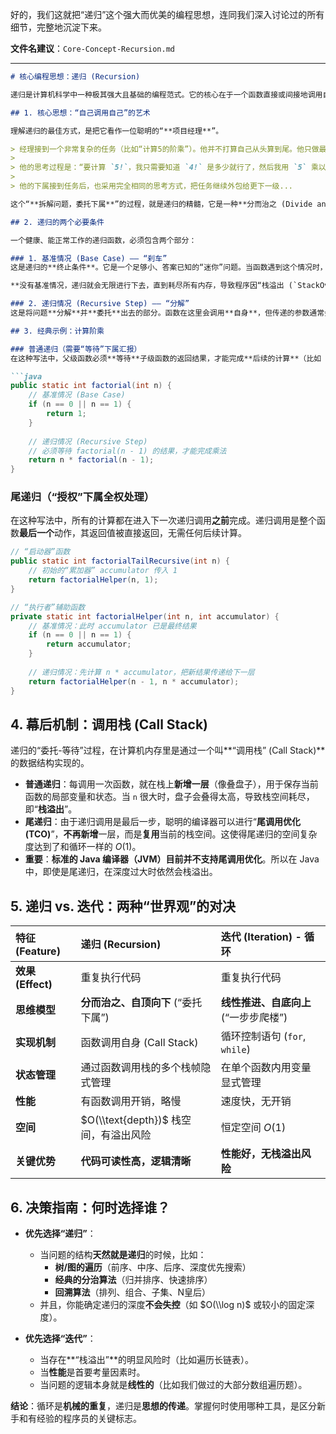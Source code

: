 好的，我们这就把“递归”这个强大而优美的编程思想，连同我们深入讨论过的所有细节，完整地沉淀下来。

**文件名建议**：`Core-Concept-Recursion.md`

-----

````markdown
# 核心编程思想：递归 (Recursion)

递归是计算机科学中一种极其强大且基础的编程范式。它的核心在于一个函数直接或间接地调用自身，将一个复杂的大问题，分解成一个或多个结构完全相同、但规模更小的子问题来解决。

## 1. 核心思想：“自己调用自己”的艺术

理解递归的最佳方式，是把它看作一位聪明的“**项目经理**”。

> 经理接到一个非常复杂的任务（比如“计算5的阶乘”）。他并不打算自己从头算到尾。他只做最简单的一步，然后把剩下的任务“外包”出去。
>
> 他的思考过程是：“要计算 `5!`，我只需要知道 `4!` 是多少就行了，然后我用 `5` 乘以 `4!` 的结果就是答案。那么‘计算 `4!`’这个任务，就交给我的下属（另一个和我一模一样的 `factorial` 函数）去做吧！”
>
> 他的下属接到任务后，也采用完全相同的思考方式，把任务继续外包给更下一级...

这个“**拆解问题，委托下属**”的过程，就是递归的精髓，它是一种**分而治之 (Divide and Conquer)** 的体现。

## 2. 递归的两个必要条件

一个健康、能正常工作的递归函数，必须包含两个部分：

### 1. 基准情况 (Base Case) —— “刹车”
这是递归的**终止条件**。它是一个足够小、答案已知的“迷你”问题。当函数遇到这个情况时，它会直接返回一个确定的值，**不再继续**向下递归调用。

**没有基准情况，递归就会无限进行下去，直到耗尽所有内存，导致程序因“栈溢出 (`StackOverflowError`)”而崩溃。**

### 2. 递归情况 (Recursive Step) —— “分解”
这是将问题**分解**并**委托**出去的部分。函数在这里会调用**自身**，但传递的参数通常会比当前问题的规模更小（比如 `n-1`），使其一步步地向“基准情况”靠近。

## 3. 经典示例：计算阶乘

### 普通递归（需要“等待”下属汇报）
在这种写法中，父级函数必须**等待**子级函数的返回结果，才能完成**后续的计算**（比如 `n * ...`）。

```java
public static int factorial(int n) {
    // 基准情况 (Base Case)
    if (n == 0 || n == 1) {
        return 1;
    }
    
    // 递归情况 (Recursive Step)
    // 必须等待 factorial(n - 1) 的结果，才能完成乘法
    return n * factorial(n - 1);
}
````

### 尾递归（“授权”下属全权处理）

在这种写法中，所有的计算都在进入下一次递归调用**之前**完成。递归调用是整个函数**最后一个**动作，其返回值被直接返回，无需任何后续计算。

```java
// “启动器”函数
public static int factorialTailRecursive(int n) {
    // 初始的“累加器” accumulator 传入 1
    return factorialHelper(n, 1);
}

// “执行者”辅助函数
private static int factorialHelper(int n, int accumulator) {
    // 基准情况：此时 accumulator 已是最终结果
    if (n == 0 || n == 1) {
        return accumulator;
    }
    
    // 递归情况：先计算 n * accumulator，把新结果传递给下一层
    return factorialHelper(n - 1, n * accumulator);
}
```

## 4\. 幕后机制：调用栈 (Call Stack)

递归的“委托-等待”过程，在计算机内存里是通过一个叫\*\*“调用栈” (Call Stack)\*\* 的数据结构实现的。

  - **普通递归**：每调用一次函数，就在栈上**新增一层**（像叠盘子），用于保存当前函数的局部变量和状态。当 `n` 很大时，盘子会叠得太高，导致栈空间耗尽，即“**栈溢出**”。
  - **尾递归**：由于递归调用是最后一步，聪明的编译器可以进行“**尾调用优化 (TCO)**”，**不再新增**一层，而是**复用**当前的栈空间。这使得尾递归的空间复杂度达到了和循环一样的 $O(1)$。
  - **重要**：**标准的 Java 编译器（JVM）目前并不支持尾调用优化**。所以在 Java 中，即使是尾递归，在深度过大时依然会栈溢出。

## 5\. 递归 vs. 迭代：两种“世界观”的对决

| 特征 (Feature) | 递归 (Recursion) | 迭代 (Iteration) - 循环 |
| :--- | :--- | :--- |
| **效果 (Effect)** | 重复执行代码 | 重复执行代码 |
| **思维模型** | **分而治之、自顶向下** (“委托下属”) | **线性推进、自底向上** (“一步步爬楼”) |
| **实现机制** | 函数调用自身 (Call Stack) | 循环控制语句 (`for`, `while`) |
| **状态管理** | 通过函数调用栈的多个栈帧隐式管理 | 在单个函数内用变量显式管理 |
| **性能** | 有函数调用开销，略慢 | 速度快，无开销 |
| **空间** | $O(\\text{depth})$ 栈空间，有溢出风险 | 恒定空间 $O(1)$ |
| **关键优势** | **代码可读性高，逻辑清晰** | **性能好，无栈溢出风险** |

## 6\. 决策指南：何时选择谁？

  - **优先选择“递归”**：

      - 当问题的结构**天然就是递归**的时候，比如：
          - **树/图的遍历**（前序、中序、后序、深度优先搜索）
          - **经典的分治算法**（归并排序、快速排序）
          - **回溯算法**（排列、组合、子集、N皇后）
      - 并且，你能确定递归的深度**不会失控**（如 $O(\\log n)$ 或较小的固定深度）。

  - **优先选择“迭代”**：

      - 当存在\*\*“栈溢出”\*\*的明显风险时（比如遍历长链表）。
      - 当**性能**是首要考量因素时。
      - 当问题的逻辑本身就是**线性的**（比如我们做过的大部分数组遍历题）。

**结论**：循环是**机械的重复**，递归是**思想的传递**。掌握何时使用哪种工具，是区分新手和有经验的程序员的关键标志。

```
```
